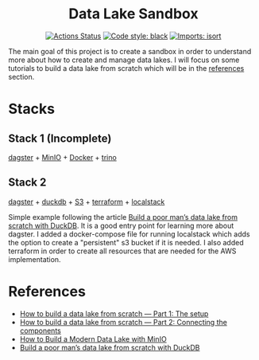 <h1 align="center">Data Lake Sandbox</h1>
<p align="center">
<a href="https://github.com/nahumsa/data-lake-sandbox/actions"><img alt="Actions Status" src="https://github.com/nahumsa/data-lake-sandbox/workflows/ci/badge.svg"></a>
<a href="https://github.com/psf/black"><img alt="Code style: black" src="https://img.shields.io/badge/code%20style-black-000000.svg"></a>
<a href="https://pycqa.github.io/isort/"><img alt="Imports: isort" src="https://img.shields.io/badge/%20imports-isort-%231674b1?style=flat&labelColor=ef8336"></a>
</p>

The main goal of this project is to create a sandbox in order to understand more about how to create and manage data lakes.
I will focus on some tutorials to build a data lake from scratch which will be in the [references](https://github.com/nahumsa/data-lake-sandbox#References) section.


# Stacks

## Stack 1 (Incomplete)
<a href="https://dagster.io/">dagster</a> + <a href="https://min.io/">MinIO</a> + <a href="https://www.docker.com/">Docker</a> + <a href="https://trino.io/">trino</a>

## Stack 2
[dagster]("https://dagster.io/") + [duckdb](https://duckdb.org/) + [S3](https://aws.amazon.com/en/s3/) + [terraform](https://www.terraform.io/) + [localstack](https://localstack.cloud/)

Simple example following the article [Build a poor man’s data lake from scratch with DuckDB](https://dagster.io/blog/duckdb-data-lake). It is a good entry point for learning more about dagster. I added a docker-compose file for running localstack which adds the option to create a "persistent" s3 bucket if it is needed. I also added terraform in order to create all resources that are needed for the AWS implementation.

# References

- [How to build a data lake from scratch — Part 1: The setup](https://towardsdatascience.com/how-to-build-a-data-lake-from-scratch-part-1-the-setup-34ea1665a06e)
- [How to build a data lake from scratch — Part 2: Connecting the components](https://medium.com/towards-data-science/how-to-build-a-data-lake-from-scratch-part-2-connecting-the-components-1bc659cb3f4f)
- [How to Build a Modern Data Lake with MinIO](https://medium.com/codex/how-to-build-a-modern-data-lake-with-minio-db0455eec053)
- [Build a poor man’s data lake from scratch with DuckDB](https://dagster.io/blog/duckdb-data-lake)